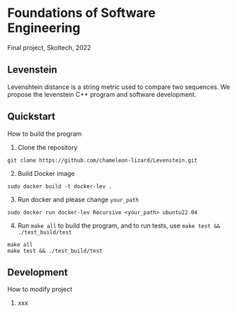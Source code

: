 # Foundations of Software Engineering
Final project, Skoltech, 2022

## Levenstein
Levenshtein distance is a string metric used to compare two sequences. We propose the levenstein C++ program and software development.

## Quickstart 
How to build the program
1. Clone the repository 
``` 
git clone https://github.com/chameleon-lizard/Levenstein.git
```
2. Build Docker image 
```
sudo docker build -t docker-lev .
```  
3. Run docker and please change `your_path`
```
sudo docker run docker-lev Recursive <your_path> ubuntu22.04
```
4. Run `make all` to build the program, and to run tests, use `make test && ./test_build/test`
```
make all
make test && ./test_build/test
```

## Development
How to modify project
1. xxx
